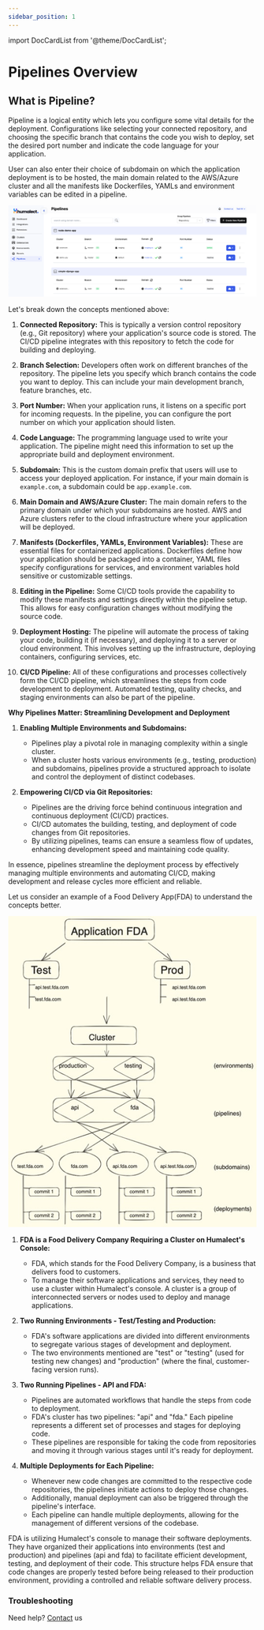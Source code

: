 ```yaml
---
sidebar_position: 1
---
```


import DocCardList from '@theme/DocCardList';


# Pipelines Overview
## What is Pipeline?

Pipeline is a logical entity which lets you configure some vital details for the deployment. Configurations like selecting your connected repository, and choosing the specific branch that contains the code you wish to deploy, set the desired port number and indicate the code language for your application.

User can also enter their choice of subdomain on which the application deployment is to be hosted, the main domain related to the AWS/Azure cluster and all the manifests like Dockerfiles, YAMLs and environment variables can be edited in a pipeline.

![pipelines-overview](./../../static/img/pipelines/pipelines_short.png)


Let's break down the concepts mentioned above:

1. **Connected Repository:** This is typically a version control repository (e.g., Git repository) where your application's source code is stored. The CI/CD pipeline integrates with this repository to fetch the code for building and deploying.

2. **Branch Selection:** Developers often work on different branches of the repository. The pipeline lets you specify which branch contains the code you want to deploy. This can include your main development branch, feature branches, etc.

3. **Port Number:** When your application runs, it listens on a specific port for incoming requests. In the pipeline, you can configure the port number on which your application should listen.

4. **Code Language:** The programming language used to write your application. The pipeline might need this information to set up the appropriate build and deployment environment.

5. **Subdomain:** This is the custom domain prefix that users will use to access your deployed application. For instance, if your main domain is `example.com`, a subdomain could be `app.example.com`.

6. **Main Domain and AWS/Azure Cluster:** The main domain refers to the primary domain under which your subdomains are hosted. AWS and Azure clusters refer to the cloud infrastructure where your application will be deployed.

7. **Manifests (Dockerfiles, YAMLs, Environment Variables):** These are essential files for containerized applications. Dockerfiles define how your application should be packaged into a container, YAML files specify configurations for services, and environment variables hold sensitive or customizable settings.

8. **Editing in the Pipeline:** Some CI/CD tools provide the capability to modify these manifests and settings directly within the pipeline setup. This allows for easy configuration changes without modifying the source code.

9. **Deployment Hosting:** The pipeline will automate the process of taking your code, building it (if necessary), and deploying it to a server or cloud environment. This involves setting up the infrastructure, deploying containers, configuring services, etc.

10. **CI/CD Pipeline:** All of these configurations and processes collectively form the CI/CD pipeline, which streamlines the steps from code development to deployment. Automated testing, quality checks, and staging environments can also be part of the pipeline.


**Why Pipelines Matter: Streamlining Development and Deployment**

1. **Enabling Multiple Environments and Subdomains:**
   - Pipelines play a pivotal role in managing complexity within a single cluster.
   - When a cluster hosts various environments (e.g., testing, production) and subdomains, pipelines provide a structured approach to isolate and control the deployment of distinct codebases.

2. **Empowering CI/CD via Git Repositories:**
   - Pipelines are the driving force behind continuous integration and continuous deployment (CI/CD) practices.
   - CI/CD automates the building, testing, and deployment of code changes from Git repositories.
   - By utilizing pipelines, teams can ensure a seamless flow of updates, enhancing development speed and maintaining code quality.

In essence, pipelines streamline the deployment process by effectively managing multiple environments and automating CI/CD, making development and release cycles more efficient and reliable.

Let us consider an example of a Food Delivery App(FDA) to understand the concepts better.

![relationsip-example.png](./../../static/img/single-pages/relationship-example.jpeg)


1. **FDA is a Food Delivery Company Requiring a Cluster on Humalect's Console:**
   - FDA, which stands for the Food Delivery Company, is a business that delivers food to customers.
   - To manage their software applications and services, they need to use a cluster within Humalect's console. A cluster is a group of interconnected servers or nodes used to deploy and manage applications.

2. **Two Running Environments - Test/Testing and Production:**
   - FDA's software applications are divided into different environments to segregate various stages of development and deployment.
   - The two environments mentioned are "test" or "testing" (used for testing new changes) and "production" (where the final, customer-facing version runs).

3. **Two Running Pipelines - API and FDA:**
   - Pipelines are automated workflows that handle the steps from code to deployment.
   - FDA's cluster has two pipelines: "api" and "fda." Each pipeline represents a different set of processes and stages for deploying code.
   - These pipelines are responsible for taking the code from repositories and moving it through various stages until it's ready for deployment.

4. **Multiple Deployments for Each Pipeline:**
   - Whenever new code changes are committed to the respective code repositories, the pipelines initiate actions to deploy those changes.
   - Additionally, manual deployment can also be triggered through the pipeline's interface.
   - Each pipeline can handle multiple deployments, allowing for the management of different versions of the codebase.

FDA is utilizing Humalect's console to manage their software deployments. They have organized their applications into environments (test and production) and pipelines (api and fda) to facilitate efficient development, testing, and deployment of their code. This structure helps FDA ensure that code changes are properly tested before being released to their production environment, providing a controlled and reliable software delivery process.



<DocCardList />


### Troubleshooting
Need help? [Contact](./../Contact-us/reach-out-to-us) us

